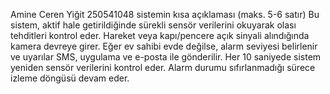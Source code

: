 Amine Ceren Yiğit
250541048
sistemin kısa açıklaması (maks. 5-6 satır)
Bu sistem, aktif hale getirildiğinde sürekli sensör verilerini okuyarak olası tehditleri kontrol eder. Hareket veya kapı/pencere açık sinyali alındığında kamera devreye girer. Eğer ev sahibi evde değilse, alarm seviyesi belirlenir ve uyarılar SMS, uygulama ve e-posta ile gönderilir. Her 10 saniyede sistem yeniden sensör verilerini kontrol eder. Alarm durumu sıfırlanmadığı sürece izleme döngüsü devam eder.
